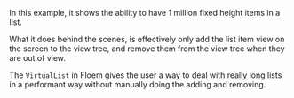 In this example, it shows the ability to have 1 million fixed height items in a list. 

What it does behind the scenes, is effectively only add the list item view on the screen to the view tree, and remove them from the view tree when they are out of view.

The ```VirtualList``` in Floem gives the user a way to deal with really long lists in a performant way without manually doing the adding and removing.